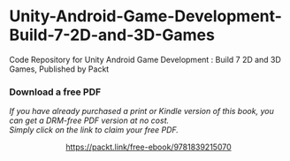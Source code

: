 # Unity-Android-Game-Development-Build-7-2D-and-3D-Games
Code Repository for Unity Android Game Development : Build 7 2D and 3D Games, Published by Packt
### Download a free PDF

 <i>If you have already purchased a print or Kindle version of this book, you can get a DRM-free PDF version at no cost.<br>Simply click on the link to claim your free PDF.</i>
<p align="center"> <a href="https://packt.link/free-ebook/9781839215070">https://packt.link/free-ebook/9781839215070 </a> </p>